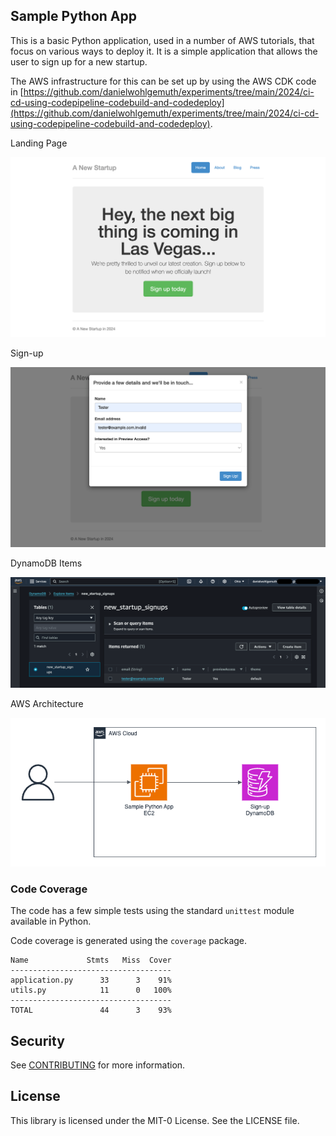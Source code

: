 ## Sample Python App

This is a basic Python application, used in a number of AWS tutorials, that focus on various ways to deploy it. It is a simple application that allows the user to sign up for a new startup.

The AWS infrastructure for this can be set up by using the AWS CDK code in [https://github.com/danielwohlgemuth/experiments/tree/main/2024/ci-cd-using-codepipeline-codebuild-and-codedeploy](https://github.com/danielwohlgemuth/experiments/tree/main/2024/ci-cd-using-codepipeline-codebuild-and-codedeploy).

Landing Page

![landing page](/assets/landing-page.png)

Sign-up

![sign up](/assets/sign-up.png)

DynamoDB Items

![dynamodb items](/assets/dynamodb-items.png)

AWS Architecture

![AWS Architecture](/assets/sample-python-app.png)

### Code Coverage

The code has a few simple tests using the standard `unittest` module available in Python.

Code coverage is generated using the `coverage` package.

```
Name             Stmts   Miss  Cover
------------------------------------
application.py      33      3    91%
utils.py            11      0   100%
------------------------------------
TOTAL               44      3    93%
```

## Security

See [CONTRIBUTING](CONTRIBUTING.md#security-issue-notifications) for more information.

## License

This library is licensed under the MIT-0 License. See the LICENSE file.
